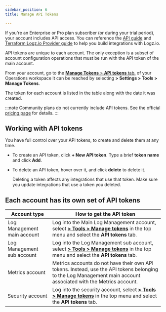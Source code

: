 ```yaml
---
sidebar_position: 6
title: Manage API Tokens

---
```


If you're an Enterprise or Pro plan subscriber (or during your trial period),
your account includes API access. You can reference the [API guide](https://docs.logz.io/api/) and [Terraform Logz.io Provider guide](https://docs.logz.io/integrations/terraform/) to help you build integrations with Logz.io.

API tokens are unique to each account. The only exception is a subset of account configuration operations that must be run with the API token of the main account.



From your account, go to the <a href="https://app.logz.io/#/dashboard/settings/manage-tokens/api" target ="_blank"> **Manage Tokens** > **API tokens** tab.</a> of your Operations workspace It can be reached by selecting **<i class="li li-gear"></i> > Settings > Tools > Manage Tokens**. 

The token for each account is listed in the table along with the date it was created.

:::note
Community plans do not currently include API tokens. See the official [pricing page](https://logz.io/pricing/) for details.
:::

## Working with API tokens

You have full control over your API tokens, to create and delete them at any time.

* To create an API token, click **+ New API token**. Type a brief **token name** and click **Add**.
* To delete an API token, hover over it, and click **delete** <i class="li li-trash"></i> to delete it.

  Deleting a token affects any integrations that use that token. Make sure you update integrations that use a token you deleted.

## Each account has its own set of API tokens

| Account type | How to get the API token |
|---|---|
| Log Management main account | Log into the Main Log Management account, select [**<i class="li li-gear"></i> > Tools > Manage tokens**](https://app.logz.io/#/dashboard/settings/manage-tokens/api) in the top menu and select the **API tokens** tab. |
| Log Management sub account | Log into the Log Management sub account, select [**<i class="li li-gear"></i> > Tools > Manage tokens**](https://app.logz.io/#/dashboard/settings/manage-tokens/api) in the top menu and select the **API tokens** tab. |
| Metrics account | Metrics accounts do not have their own API tokens. Instead, use the API tokens belonging to the Log Management main account associated with the Metrics account.|
| Security account | Log into the security account, select [**<i class="li li-gear"></i> > Tools > Manage tokens**](https://app.logz.io/#/dashboard/settings/manage-tokens/api) in the top menu and select the **API tokens** tab. |
